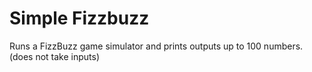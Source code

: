 # Simple Fizzbuzz

Runs a FizzBuzz game simulator and prints outputs up to 100 numbers. (does not take inputs) 
